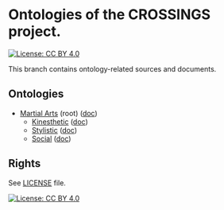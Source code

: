 # Ontologies of the CROSSINGS project.

[![License: CC BY 4.0](https://img.shields.io/badge/License-CC%20BY%204.0-lightgrey.svg)](https://creativecommons.org/licenses/by/4.0/)

This branch contains ontology-related sources and documents.

## Ontologies

* [Martial Arts](martialarts) (root)  ([doc](https://w3id.org/lode/https://crossings.github.io/ont/martialarts?owlapi=true))
    - [Kinesthetic](martialmotion) ([doc](https://w3id.org/lode/https://crossings.github.io/ont/martialmotion?owlapi=true))
    - [Stylistic](martialstyle) ([doc](https://w3id.org/lode/https://crossings.github.io/ont/martialstyle?owlapi=true))
    - [Social](martialsoc) ([doc](https://w3id.org/lode/https://crossings.github.io/ont/martialsoc?owlapi=true))

## Rights

See [LICENSE](LICENSE) file.

[![License: CC BY 4.0](https://licensebuttons.net/l/by/4.0/80x15.png)](https://creativecommons.org/licenses/by/4.0/)
